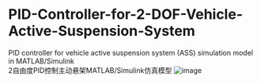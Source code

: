 # PID-Controller-for-2-DOF-Vehicle-Active-Suspension-System
PID controller for vehicle active suspension system (ASS) simulation model in MATLAB/Simulink  
2自由度PID控制主动悬架MATLAB/Simulink仿真模型
![image](https://github.com/user-attachments/assets/8eebbdcb-4389-4df4-8294-63d17e1608d8)
